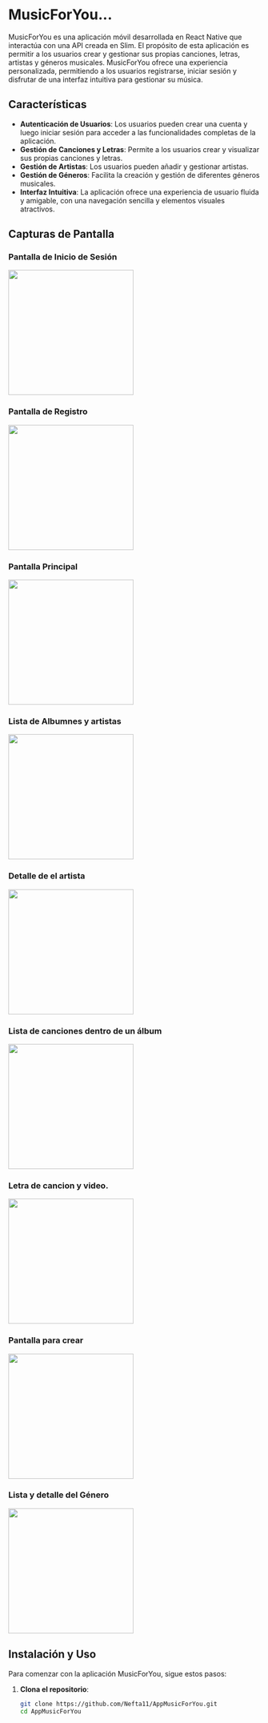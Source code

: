 ﻿# MusicForYou...
MusicForYou es una aplicación móvil desarrollada en React Native que interactúa con una API creada en Slim. El propósito de esta aplicación es permitir a los usuarios crear y gestionar sus propias canciones, letras, artistas y géneros musicales. MusicForYou ofrece una experiencia personalizada, permitiendo a los usuarios registrarse, iniciar sesión y disfrutar de una interfaz intuitiva para gestionar su música.
    
## Características

- **Autenticación de Usuarios**: Los usuarios pueden crear una cuenta y luego iniciar sesión para acceder a las funcionalidades completas de la aplicación.
- **Gestión de Canciones y Letras**: Permite a los usuarios crear y visualizar sus propias canciones y letras.
- **Gestión de Artistas**: Los usuarios pueden añadir y gestionar artistas.
- **Gestión de Géneros**: Facilita la creación y gestión de diferentes géneros musicales.
- **Interfaz Intuitiva**: La aplicación ofrece una experiencia de usuario fluida y amigable, con una navegación sencilla y elementos visuales atractivos.

## Capturas de Pantalla

### Pantalla de Inicio de Sesión
<img src="https://raw.githubusercontent.com/Nefta11/AppMusicForYou/main/src/public/Screenshot_1717172107.png" width="250">

### Pantalla de Registro
<img src="https://raw.githubusercontent.com/Nefta11/AppMusicForYou/main/src/public/Screenshot_1717172116.png" width="250">

### Pantalla Principal
<img src="https://raw.githubusercontent.com/Nefta11/AppMusicForYou/main/src/public/Screenshot_1717172129.png" width="250">

### Lista de Albumnes y artistas
<img src="https://raw.githubusercontent.com/Nefta11/AppMusicForYou/main/src/public/Screenshot_1717172140.png" width="250">

### Detalle de el artista
<img src="https://raw.githubusercontent.com/Nefta11/AppMusicForYou/main/src/public/Screenshot_1717172146.png" width="250">

### Lista de canciones dentro de un álbum
<img src="https://raw.githubusercontent.com/Nefta11/AppMusicForYou/main/src/public/Screenshot_1717172169.png" width="250">

### Letra de cancion y video.
<img src="https://raw.githubusercontent.com/Nefta11/AppMusicForYou/main/src/public/Screenshot_1717172175.png" width="250">

### Pantalla para crear
<img src="https://raw.githubusercontent.com/Nefta11/AppMusicForYou/main/src/public/Screenshot_1717172180.png" width="250">

### Lista y detalle del Género
<img src="https://raw.githubusercontent.com/Nefta11/AppMusicForYou/main/src/public/Screenshot_1717172185.png" width="250">

## Instalación y Uso

Para comenzar con la aplicación MusicForYou, sigue estos pasos:

1. **Clona el repositorio**:
   ```sh
   git clone https://github.com/Nefta11/AppMusicForYou.git
   cd AppMusicForYou
